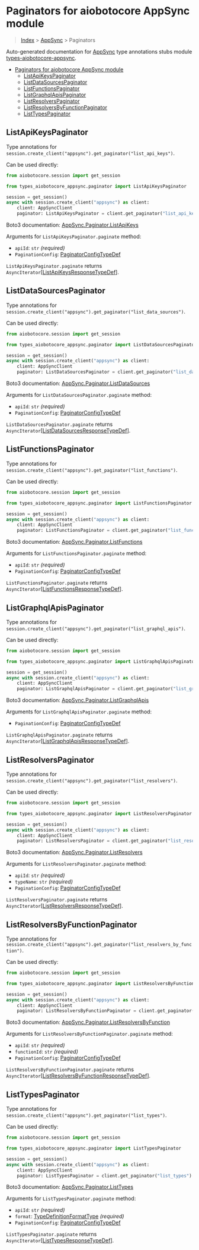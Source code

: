 <a id="paginators-for-aiobotocore-appsync-module"></a>

# Paginators for aiobotocore AppSync module

> [Index](../README.md) > [AppSync](./README.md) > Paginators

Auto-generated documentation for
[AppSync](https://boto3.amazonaws.com/v1/documentation/api/latest/reference/services/appsync.html#AppSync)
type annotations stubs module
[types-aiobotocore-appsync](https://pypi.org/project/types-aiobotocore-appsync/).

- [Paginators for aiobotocore AppSync module](#paginators-for-aiobotocore-appsync-module)
  - [ListApiKeysPaginator](#listapikeyspaginator)
  - [ListDataSourcesPaginator](#listdatasourcespaginator)
  - [ListFunctionsPaginator](#listfunctionspaginator)
  - [ListGraphqlApisPaginator](#listgraphqlapispaginator)
  - [ListResolversPaginator](#listresolverspaginator)
  - [ListResolversByFunctionPaginator](#listresolversbyfunctionpaginator)
  - [ListTypesPaginator](#listtypespaginator)

<a id="listapikeyspaginator"></a>

## ListApiKeysPaginator

Type annotations for
`session.create_client("appsync").get_paginator("list_api_keys")`.

Can be used directly:

```python
from aiobotocore.session import get_session

from types_aiobotocore_appsync.paginator import ListApiKeysPaginator

session = get_session()
async with session.create_client("appsync") as client:
    client: AppSyncClient
    paginator: ListApiKeysPaginator = client.get_paginator("list_api_keys")
```

Boto3 documentation:
[AppSync.Paginator.ListApiKeys](https://boto3.amazonaws.com/v1/documentation/api/latest/reference/services/appsync.html#AppSync.Paginator.ListApiKeys)

Arguments for `ListApiKeysPaginator.paginate` method:

- `apiId`: `str` *(required)*
- `PaginationConfig`:
  [PaginatorConfigTypeDef](./type_defs.md#paginatorconfigtypedef)

`ListApiKeysPaginator.paginate` returns
`AsyncIterator`\[[ListApiKeysResponseTypeDef](./type_defs.md#listapikeysresponsetypedef)\].

<a id="listdatasourcespaginator"></a>

## ListDataSourcesPaginator

Type annotations for
`session.create_client("appsync").get_paginator("list_data_sources")`.

Can be used directly:

```python
from aiobotocore.session import get_session

from types_aiobotocore_appsync.paginator import ListDataSourcesPaginator

session = get_session()
async with session.create_client("appsync") as client:
    client: AppSyncClient
    paginator: ListDataSourcesPaginator = client.get_paginator("list_data_sources")
```

Boto3 documentation:
[AppSync.Paginator.ListDataSources](https://boto3.amazonaws.com/v1/documentation/api/latest/reference/services/appsync.html#AppSync.Paginator.ListDataSources)

Arguments for `ListDataSourcesPaginator.paginate` method:

- `apiId`: `str` *(required)*
- `PaginationConfig`:
  [PaginatorConfigTypeDef](./type_defs.md#paginatorconfigtypedef)

`ListDataSourcesPaginator.paginate` returns
`AsyncIterator`\[[ListDataSourcesResponseTypeDef](./type_defs.md#listdatasourcesresponsetypedef)\].

<a id="listfunctionspaginator"></a>

## ListFunctionsPaginator

Type annotations for
`session.create_client("appsync").get_paginator("list_functions")`.

Can be used directly:

```python
from aiobotocore.session import get_session

from types_aiobotocore_appsync.paginator import ListFunctionsPaginator

session = get_session()
async with session.create_client("appsync") as client:
    client: AppSyncClient
    paginator: ListFunctionsPaginator = client.get_paginator("list_functions")
```

Boto3 documentation:
[AppSync.Paginator.ListFunctions](https://boto3.amazonaws.com/v1/documentation/api/latest/reference/services/appsync.html#AppSync.Paginator.ListFunctions)

Arguments for `ListFunctionsPaginator.paginate` method:

- `apiId`: `str` *(required)*
- `PaginationConfig`:
  [PaginatorConfigTypeDef](./type_defs.md#paginatorconfigtypedef)

`ListFunctionsPaginator.paginate` returns
`AsyncIterator`\[[ListFunctionsResponseTypeDef](./type_defs.md#listfunctionsresponsetypedef)\].

<a id="listgraphqlapispaginator"></a>

## ListGraphqlApisPaginator

Type annotations for
`session.create_client("appsync").get_paginator("list_graphql_apis")`.

Can be used directly:

```python
from aiobotocore.session import get_session

from types_aiobotocore_appsync.paginator import ListGraphqlApisPaginator

session = get_session()
async with session.create_client("appsync") as client:
    client: AppSyncClient
    paginator: ListGraphqlApisPaginator = client.get_paginator("list_graphql_apis")
```

Boto3 documentation:
[AppSync.Paginator.ListGraphqlApis](https://boto3.amazonaws.com/v1/documentation/api/latest/reference/services/appsync.html#AppSync.Paginator.ListGraphqlApis)

Arguments for `ListGraphqlApisPaginator.paginate` method:

- `PaginationConfig`:
  [PaginatorConfigTypeDef](./type_defs.md#paginatorconfigtypedef)

`ListGraphqlApisPaginator.paginate` returns
`AsyncIterator`\[[ListGraphqlApisResponseTypeDef](./type_defs.md#listgraphqlapisresponsetypedef)\].

<a id="listresolverspaginator"></a>

## ListResolversPaginator

Type annotations for
`session.create_client("appsync").get_paginator("list_resolvers")`.

Can be used directly:

```python
from aiobotocore.session import get_session

from types_aiobotocore_appsync.paginator import ListResolversPaginator

session = get_session()
async with session.create_client("appsync") as client:
    client: AppSyncClient
    paginator: ListResolversPaginator = client.get_paginator("list_resolvers")
```

Boto3 documentation:
[AppSync.Paginator.ListResolvers](https://boto3.amazonaws.com/v1/documentation/api/latest/reference/services/appsync.html#AppSync.Paginator.ListResolvers)

Arguments for `ListResolversPaginator.paginate` method:

- `apiId`: `str` *(required)*
- `typeName`: `str` *(required)*
- `PaginationConfig`:
  [PaginatorConfigTypeDef](./type_defs.md#paginatorconfigtypedef)

`ListResolversPaginator.paginate` returns
`AsyncIterator`\[[ListResolversResponseTypeDef](./type_defs.md#listresolversresponsetypedef)\].

<a id="listresolversbyfunctionpaginator"></a>

## ListResolversByFunctionPaginator

Type annotations for
`session.create_client("appsync").get_paginator("list_resolvers_by_function")`.

Can be used directly:

```python
from aiobotocore.session import get_session

from types_aiobotocore_appsync.paginator import ListResolversByFunctionPaginator

session = get_session()
async with session.create_client("appsync") as client:
    client: AppSyncClient
    paginator: ListResolversByFunctionPaginator = client.get_paginator("list_resolvers_by_function")
```

Boto3 documentation:
[AppSync.Paginator.ListResolversByFunction](https://boto3.amazonaws.com/v1/documentation/api/latest/reference/services/appsync.html#AppSync.Paginator.ListResolversByFunction)

Arguments for `ListResolversByFunctionPaginator.paginate` method:

- `apiId`: `str` *(required)*
- `functionId`: `str` *(required)*
- `PaginationConfig`:
  [PaginatorConfigTypeDef](./type_defs.md#paginatorconfigtypedef)

`ListResolversByFunctionPaginator.paginate` returns
`AsyncIterator`\[[ListResolversByFunctionResponseTypeDef](./type_defs.md#listresolversbyfunctionresponsetypedef)\].

<a id="listtypespaginator"></a>

## ListTypesPaginator

Type annotations for
`session.create_client("appsync").get_paginator("list_types")`.

Can be used directly:

```python
from aiobotocore.session import get_session

from types_aiobotocore_appsync.paginator import ListTypesPaginator

session = get_session()
async with session.create_client("appsync") as client:
    client: AppSyncClient
    paginator: ListTypesPaginator = client.get_paginator("list_types")
```

Boto3 documentation:
[AppSync.Paginator.ListTypes](https://boto3.amazonaws.com/v1/documentation/api/latest/reference/services/appsync.html#AppSync.Paginator.ListTypes)

Arguments for `ListTypesPaginator.paginate` method:

- `apiId`: `str` *(required)*
- `format`: [TypeDefinitionFormatType](./literals.md#typedefinitionformattype)
  *(required)*
- `PaginationConfig`:
  [PaginatorConfigTypeDef](./type_defs.md#paginatorconfigtypedef)

`ListTypesPaginator.paginate` returns
`AsyncIterator`\[[ListTypesResponseTypeDef](./type_defs.md#listtypesresponsetypedef)\].
